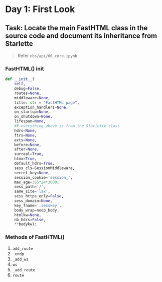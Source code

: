 # Day 1: First Look

## Task: Locate the main FastHTML class in the source code and document its inheritance from Starlette
> Refer `nbs/api/00_core.ipynb`
### FastHTML() init 

```python
def __init__(
    self, 
    debug=False, 
    routes=None, 
    middleware=None, 
    title: str = "FastHTML page", 
    exception_handlers=None,
    on_startup=None, 
    on_shutdown=None, 
    lifespan=None, 
    ## everything above is from the Starlette class
    hdrs=None, 
    ftrs=None, 
    exts=None,
    before=None, 
    after=None, 
    surreal=True, 
    htmx=True, 
    default_hdrs=True, 
    sess_cls=SessionMiddleware,
    secret_key=None, 
    session_cookie='session_', 
    max_age=365*24*3600, 
    sess_path='/',
    same_site='lax', 
    sess_https_only=False, 
    sess_domain=None, 
    key_fname='.sesskey',
    body_wrap=noop_body, 
    htmlkw=None, 
    nb_hdrs=False, 
    **bodykw):
```

### Methods of FastHTML()

1. `add_route`
1. `_endp`
1. `_add_ws`
1. `ws`
1. `_add_route`
1. `route`
